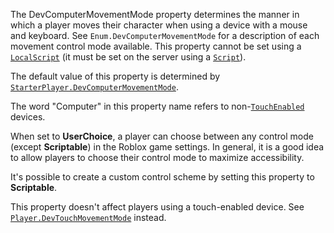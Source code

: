 The DevComputerMovementMode property determines the manner in which a
player moves their character when using a device with a mouse and
keyboard. See `Enum.DevComputerMovementMode` for a description of each
movement control mode available. This property cannot be set using a
[`LocalScript`](https://create.roblox.com/docs/reference/engine/classes/LocalScript) (it must be set on the server using a [`Script`](https://create.roblox.com/docs/reference/engine/classes/Script)).

The default value of this property is determined by
[`StarterPlayer.DevComputerMovementMode`](https://create.roblox.com/docs/reference/engine/classes/StarterPlayer#DevComputerMovementMode).

The word "Computer" in this property name refers to
non-[`TouchEnabled`](https://create.roblox.com/docs/reference/engine/classes/UserInputService#TouchEnabled) devices.

When set to **UserChoice**, a player can choose between any control mode
(except **Scriptable**) in the Roblox game settings. In general, it is a
good idea to allow players to choose their control mode to maximize
accessibility.

It's possible to create a custom control scheme by setting this property
to **Scriptable**.

This property doesn't affect players using a touch-enabled device. See
[`Player.DevTouchMovementMode`](https://create.roblox.com/docs/reference/engine/classes/Player#DevTouchMovementMode) instead.